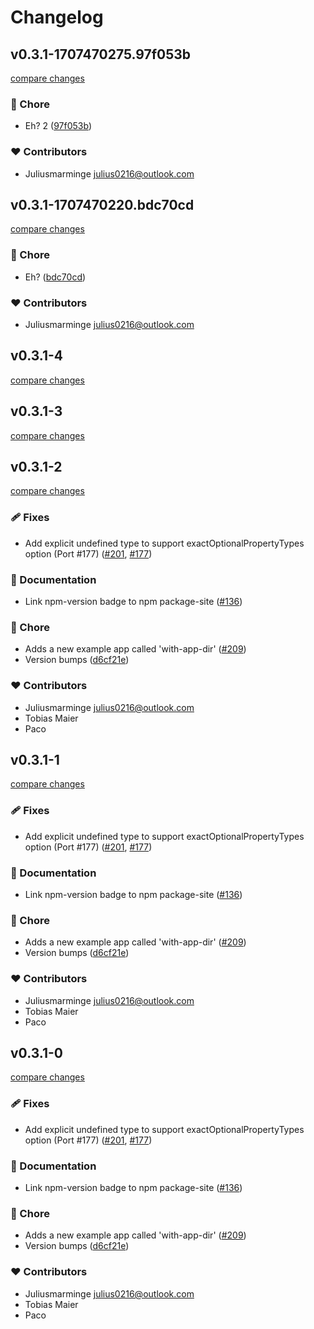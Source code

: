 # Changelog


## v0.3.1-1707470275.97f053b

[compare changes](https://github.com/juliusmarminge/next-themes/compare/v0.3.1-1707470220.bdc70cd...v0.3.1-1707470275.97f053b)

### 🏡 Chore

- Eh? 2 ([97f053b](https://github.com/juliusmarminge/next-themes/commit/97f053b))

### ❤️ Contributors

- Juliusmarminge <julius0216@outlook.com>

## v0.3.1-1707470220.bdc70cd

[compare changes](https://github.com/juliusmarminge/next-themes/compare/v0.3.1-4...v0.3.1-1707470220.bdc70cd)

### 🏡 Chore

- Eh? ([bdc70cd](https://github.com/juliusmarminge/next-themes/commit/bdc70cd))

### ❤️ Contributors

- Juliusmarminge <julius0216@outlook.com>

## v0.3.1-4

[compare changes](https://github.com/juliusmarminge/next-themes/compare/v0.3.1-3...v0.3.1-4)

## v0.3.1-3

[compare changes](https://github.com/juliusmarminge/next-themes/compare/v0.3.1-2...v0.3.1-3)

## v0.3.1-2

[compare changes](https://github.com/juliusmarminge/next-themes/compare/v0.2.0...v0.3.1-2)

### 🩹 Fixes

- Add explicit undefined type to support exactOptionalPropertyTypes option (Port #177) ([#201](https://github.com/juliusmarminge/next-themes/pull/201), [#177](https://github.com/juliusmarminge/next-themes/issues/177))

### 📖 Documentation

- Link npm-version badge to npm package-site ([#136](https://github.com/juliusmarminge/next-themes/pull/136))

### 🏡 Chore

- Adds a new example app called 'with-app-dir' ([#209](https://github.com/juliusmarminge/next-themes/pull/209))
- Version bumps ([d6cf21e](https://github.com/juliusmarminge/next-themes/commit/d6cf21e))

### ❤️ Contributors

- Juliusmarminge <julius0216@outlook.com>
- Tobias Maier 
- Paco

## v0.3.1-1

[compare changes](https://github.com/juliusmarminge/next-themes/compare/v0.2.0...v0.3.1-1)

### 🩹 Fixes

- Add explicit undefined type to support exactOptionalPropertyTypes option (Port #177) ([#201](https://github.com/juliusmarminge/next-themes/pull/201), [#177](https://github.com/juliusmarminge/next-themes/issues/177))

### 📖 Documentation

- Link npm-version badge to npm package-site ([#136](https://github.com/juliusmarminge/next-themes/pull/136))

### 🏡 Chore

- Adds a new example app called 'with-app-dir' ([#209](https://github.com/juliusmarminge/next-themes/pull/209))
- Version bumps ([d6cf21e](https://github.com/juliusmarminge/next-themes/commit/d6cf21e))

### ❤️ Contributors

- Juliusmarminge <julius0216@outlook.com>
- Tobias Maier 
- Paco

## v0.3.1-0

[compare changes](https://github.com/juliusmarminge/next-themes/compare/v0.2.0...v0.3.1-0)

### 🩹 Fixes

- Add explicit undefined type to support exactOptionalPropertyTypes option (Port #177) ([#201](https://github.com/juliusmarminge/next-themes/pull/201), [#177](https://github.com/juliusmarminge/next-themes/issues/177))

### 📖 Documentation

- Link npm-version badge to npm package-site ([#136](https://github.com/juliusmarminge/next-themes/pull/136))

### 🏡 Chore

- Adds a new example app called 'with-app-dir' ([#209](https://github.com/juliusmarminge/next-themes/pull/209))
- Version bumps ([d6cf21e](https://github.com/juliusmarminge/next-themes/commit/d6cf21e))

### ❤️ Contributors

- Juliusmarminge <julius0216@outlook.com>
- Tobias Maier 
- Paco

